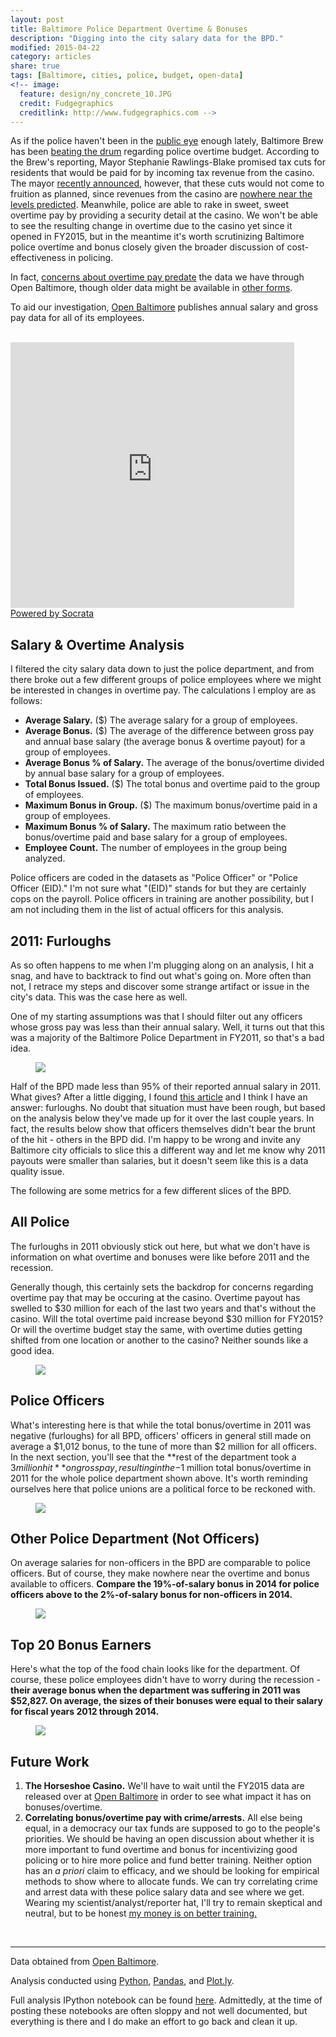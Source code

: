 ```yaml
---
layout: post
title: Baltimore Police Department Overtime & Bonuses
description: "Digging into the city salary data for the BPD."
modified: 2015-04-22
category: articles
share: true
tags: [Baltimore, cities, police, budget, open-data]
<!-- image:
  feature: design/ny_concrete_10.JPG
  credit: Fudgegraphics
  creditlink: http://www.fudgegraphics.com -->
---
```


As if the police haven't been in the <a href='https://twitter.com/search?q=%23blacklivesmatter&src=typd'>public eye</a> enough lately, Baltimore Brew has been <a href='https://www.baltimorebrew.com/2015/03/26/police-overtime-declines-but-is-still-targeted-to-reach-record/'>beating the drum</a> regarding police overtime budget.  <!--more-->  According to the Brew's reporting, Mayor Stephanie Rawlings-Blake promised tax cuts for residents that would be paid for by incoming tax revenue from the casino.  The mayor <a href='https://www.baltimorebrew.com/2015/04/13/its-now-official-sagging-casino-revenues-equal-no-property-tax-cut-this-year/'>recently announced</a>, however, that these cuts would not come to fruition as planned, since revenues from the casino are <a href='https://www.baltimorebrew.com/2015/03/25/horseshoe-casino-will-pay-only-4-million-in-lease-revenues-this-year/'>nowhere near the levels predicted</a>.  Meanwhile, police are able to rake in sweet, sweet overtime pay by providing a security detail at the casino.  We won't be able to see the resulting change in overtime due to the casino yet since it opened in FY2015, but in the meantime it's worth scrutinizing Baltimore police overtime and bonus closely given the broader discussion of cost-effectiveness in policing.

In fact, <a href='http://articles.baltimoresun.com/2010-06-30/news/bs-md-ci-baltimore-overtime-20100602_1_overtime-earners-deputy-mayor-christopher-thomaskutty-councilwoman-belinda-conaway'>concerns about overtime pay predate</a> the data we have through Open Baltimore, though older data might be available in <a href='http://data.baltimoresun.com/salary_database/'>other forms</a>.

To aid our investigation, <a href='http://data.baltimorecity.gov'>Open Baltimore</a> publishes annual salary and gross pay data for all of its employees.

<br>

<div><iframe width="90%" title="Baltimore City Employee Salaries 2011" height="425px" src="https://data.baltimorecity.gov/w/ijfz-2v3c/ta62-x9wp?cur=94oSZGyyLCB&from=root" frameborder="0" scrolling="no"><a href="https://data.baltimorecity.gov/City-Government/Baltimore-City-Employee-Salaries-2011/ijfz-2v3c" title="Baltimore City Employee Salaries 2011" target="_blank">Baltimore City Employee Salaries 2011</a></iframe><br><a href="http://www.socrata.com/" target="_blank">Powered by Socrata</a></div>


## Salary & Overtime Analysis

I filtered the city salary data down to just the police department, and from there broke out a few different groups of police employees where we might be interested in changes in overtime pay.  The calculations I employ are as follows:

* **Average Salary.** ($) The average salary for a group of employees.
* **Average Bonus.** ($) The average of the difference between gross pay and annual base salary (the average bonus & overtime payout) for a group of employees.
* **Average Bonus % of Salary.**  The average of the bonus/overtime divided by annual base salary for a group of employees.
* **Total Bonus Issued.** ($)  The total bonus and overtime paid to the group of employees.
* **Maximum Bonus in Group.** ($)  The maximum bonus/overtime paid in a group of employees.
* **Maximum Bonus % of Salary.**  The maximum ratio between the bonus/overtime paid and base salary for a group of employees.
* **Employee Count.**  The number of employees in the group being analyzed.


Police officers are coded in the datasets as "Police Officer" or "Police Officer (EID)."  I'm not sure what "(EID)" stands for but they are certainly cops on the payroll.  Police officers in training are another possibility, but I am not including them in the list of actual officers for this analysis.

## 2011: Furloughs

As so often happens to me when I'm plugging along on an analysis, I hit a snag, and have to backtrack to find out what's going on.  More often than not, I retrace my steps and discover some strange artifact or issue in the city's data.  This was the case here as well.

One of my starting assumptions was that I should filter out any officers whose gross pay was less than their annual salary.  Well, it turns out that this was a majority of the Baltimore Police Department in FY2011, so that's a bad idea.


<figure>
  <a href='{{ site.url }}/images/2015-04/BPD_Gross_Pay_Ratio_2011.png'><img src='{{ site.url }}/images/2015-04/BPD_Gross_Pay_Ratio_2011.png'></a>
</figure>


Half of the BPD made less than 95% of their reported annual salary in 2011.  What gives?  After a little digging, I found <a href='http://articles.baltimoresun.com/2011-01-07/news/bs-md-police-pay-cuts-20110107_1_robert-f-cherry-police-officers-bob-sledgeski'>this article</a> and I think I have an answer: furloughs.  No doubt that situation must have been rough, but based on the analysis below they've made up for it over the last couple years.  In fact, the results below show that officers themselves didn't bear the brunt of the hit - others in the BPD did.  I'm happy to be wrong and invite any Baltimore city officials to slice this a different way and let me know why 2011 payouts were smaller than salaries, but it doesn't seem like this is a data quality issue.

The following are some metrics for a few different slices of the BPD.

## All Police

The furloughs in 2011 obviously stick out here, but what we don't have is information on what overtime and bonuses were like before 2011 and the recession.  

Generally though, this certainly sets the backdrop for concerns regarding overtime pay that may be occuring at the casino.  Overtime payout has swelled to $30 million for each of the last two years and that's without the casino.  Will the total overtime paid increase beyond $30 million for FY2015?  Or will the overtime budget stay the same, with overtime duties getting shifted from one location or another to the casino?  Neither sounds like a good idea.

<figure>
  <a href='{{ site.url }}/images/2015-04/BPD_Bonus_All_Police.png'><img src='{{ site.url }}/images/2015-04/BPD_Bonus_All_Police.png'></a>
</figure>


## Police Officers

What's interesting here is that while the total bonus/overtime in 2011 was negative (furloughs) for all BPD, officers' officers in general still made on average a $1,012 bonus, to the tune of more than $2 million for all officers.  In the next section, you'll see that the **rest of the department took a $3 million hit** on gross pay, resulting in the -$1 million total bonus/overtime in 2011 for the whole police department shown above.  It's worth reminding ourselves here that police unions are a political force to be reckoned with.


<figure>
  <a href='{{ site.url }}/images/2015-04/BPD_Bonus_Officers.png'><img src='{{ site.url }}/images/2015-04/BPD_Bonus_Officers.png'></a>
</figure>


## Other Police Department (Not Officers)

On average salaries for non-officers in the BPD are comparable to police officers.  But of course, they make nowhere near the overtime and bonus available to officers.  **Compare the 19%-of-salary bonus in 2014 for police officers above to the 2%-of-salary bonus for non-officers in 2014.**


<figure>
  <a href='{{ site.url }}/images/2015-04/BPD_Bonus_Not_Officers.png'><img src='{{ site.url }}/images/2015-04/BPD_Bonus_Not_Officers.png'></a>
</figure>


## Top 20 Bonus Earners

Here's what the top of the food chain looks like for the department.  Of course, these police employees didn't have to worry during the recession - **their average bonus when the department was suffering in 2011   was $52,827.  On average, the sizes of their bonuses were equal to their salary for fiscal years 2012 through 2014.**


<figure>
  <a href='{{ site.url }}/images/2015-04/BPD_Bonus_Top20.png'><img src='{{ site.url }}/images/2015-04/BPD_Bonus_Top20.png'></a>
</figure>


## Future Work

1. **The Horseshoe Casino.**  We'll have to wait until the FY2015 data are released over at <a href='http://data.baltimorecity.gov'>Open Baltimore</a> in order to see what impact it has on bonuses/overtime.
2. **Correlating bonus/overtime pay with crime/arrests.**  All else being equal, in a democracy our tax funds are supposed to go to the people's priorities.  We should be having an open discussion about whether it is more important to fund overtime and bonus for incentivizing good policing or to hire more police and fund better training.  Neither option has an *a priori* claim to efficacy, and we should be looking for empirical methods to show where to allocate funds.  We can try correlating crime and arrest data with these police salary data and see where we get.  Wearing my scientist/analyst/reporter hat, I'll try to remain skeptical and neutral, but to be honest <a href='http://www.thisamericanlife.org/radio-archives/episode/548/transcript'>my money is on better training.</a>  

<br>

---

<p style="width: 100%; font-style: italic;">


Data obtained from <a href='http://data.baltimorecity.gov/'>Open Baltimore</a>.<br>

Analysis conducted using <a href='http://www.python.org'>Python</a>, <a href='http://pandas.pydata.org'>Pandas</a>, and <a href='http://www.plot.ly'>Plot.ly</a>.<br>

Full analysis IPython notebook can be found <a href='http://nbviewer.ipython.org/github/jtelszasz/baltimore_salaries/blob/master/BPD_overtime.ipynb'>here</a>. Admittedly, at the time of posting these notebooks are often sloppy and not well documented, but everything is there and I do make an effort to go back and clean it up.<br>

<script>
  (function(i,s,o,g,r,a,m){i['GoogleAnalyticsObject']=r;i[r]=i[r]||function(){
  (i[r].q=i[r].q||[]).push(arguments)},i[r].l=1*new Date();a=s.createElement(o),
  m=s.getElementsByTagName(o)[0];a.async=1;a.src=g;m.parentNode.insertBefore(a,m)
  })(window,document,'script','//www.google-analytics.com/analytics.js','ga');

  ga('create', 'UA-58835878-1', 'auto');
  ga('send', 'pageview');

</script>
